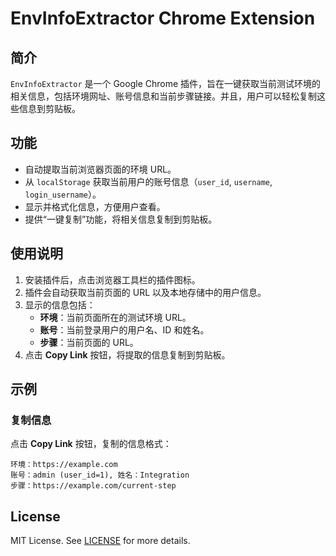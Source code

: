 # EnvInfoExtractor Chrome Extension

## 简介

`EnvInfoExtractor` 是一个 Google Chrome 插件，旨在一键获取当前测试环境的相关信息，包括环境网址、账号信息和当前步骤链接。并且，用户可以轻松复制这些信息到剪贴板。

## 功能

- 自动提取当前浏览器页面的环境 URL。
- 从 `localStorage` 获取当前用户的账号信息（`user_id`, `username`, `login_username`）。
- 显示并格式化信息，方便用户查看。
- 提供“一键复制”功能，将相关信息复制到剪贴板。

## 使用说明

1. 安装插件后，点击浏览器工具栏的插件图标。
2. 插件会自动获取当前页面的 URL 以及本地存储中的用户信息。
3. 显示的信息包括：
   - **环境**：当前页面所在的测试环境 URL。
   - **账号**：当前登录用户的用户名、ID 和姓名。
   - **步骤**：当前页面的 URL。
4. 点击 **Copy Link** 按钮，将提取的信息复制到剪贴板。

## 示例

### 复制信息

点击 **Copy Link** 按钮，复制的信息格式：

```
环境：https://example.com
账号：admin (user_id=1), 姓名：Integration
步骤：https://example.com/current-step
```

## License

MIT License. See [LICENSE](./LICENSE) for more details.
